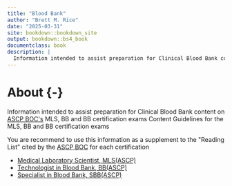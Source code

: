 ```yaml
--- 
title: "Blood Bank"
author: "Brett M. Rice"
date: "2025-03-31"
site: bookdown::bookdown_site
output: bookdown::bs4_book
documentclass: book
description: |
  Information intended to assist preparation for Clinical Blood Bank content on ASCP BOC's MLS, BB, and SBB certification exams
---
```


# About {-}

Information intended to assist preparation for Clinical Blood Bank content on <a href="https://www.ascp.org/content/board-of-certification/get-credentialed" target="_blank">ASCP BOC's</a> MLS, BB and BB certification exams Content Guidelines for the MLS, BB and BB certification exams

You are recommend to use this information as a supplement to the "Reading List" cited  by the <a href="https://www.ascp.org/content/board-of-certification/get-credentialed" target="_blank">ASCP BOC</a> for each certification

* <a href="https://www.ascp.org/content/board-of-certification/get-credentialed#us-certifications" target="_blank">Medical Laboratory Scientist, MLS(ASCP)</a>
* <a href="https://www.ascp.org/content/board-of-certification/get-credentialed#us-certifications" target="_blank">Technologist in Blood Bank, BB(ASCP)</a>
* <a href="https://www.ascp.org/content/board-of-certification/get-credentialed#us-certifications" target="_blank">Specialist in Blood Bank, SBB(ASCP)</a>

